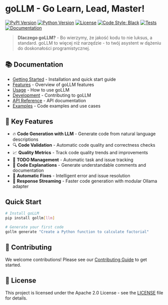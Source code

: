# goLLM - Go Learn, Lead, Master!

[![PyPI Version](https://img.shields.io/pypi/v/gollm?style=for-the-badge&logo=pypi&logoColor=white&label=version)](https://pypi.org/project/gollm/)
[![Python Version](https://img.shields.io/badge/python-3.8%2B-blue?style=for-the-badge&logo=python&logoColor=white)](https://www.python.org/)
[![License](https://img.shields.io/badge/License-Apache%202.0-blue.svg?style=for-the-badge)](https://opensource.org/licenses/Apache-2.0)
[![Code Style: Black](https://img.shields.io/badge/code%20style-black-000000.svg?style=for-the-badge)](https://github.com/psf/black)
[![Tests](https://img.shields.io/badge/tests-passing-brightgreen?style=for-the-badge&logo=github-actions&logoColor=white)](https://github.com/wronai/gollm/actions)
[![Documentation](https://img.shields.io/badge/docs-latest-brightgreen?style=for-the-badge&logo=read-the-docs&logoColor=white)](https://gollm.readthedocs.io)

> **Dlaczego goLLM?** - Bo wierzymy, że jakość kodu to nie luksus, a standard. goLLM to więcej niż narzędzie - to twój asystent w dążeniu do doskonałości programistycznej.

## 📚 Documentation

- [Getting Started](/getting-started/installation.md) - Installation and quick start guide
- [Features](/features/overview.md) - Overview of goLLM features
- [Usage](/features/usage.md) - How to use goLLM
- [Development](/development/contributing.md) - Contributing to goLLM
- [API Reference](/api/reference.md) - API documentation
- [Examples](/examples/README.md) - Code examples and use cases

## 💫 Key Features

- 🔥 **Code Generation with LLM** - Generate code from natural language descriptions
- 🔍 **Code Validation** - Automatic code quality and correctness checks
- 📈 **Quality Metrics** - Track code quality trends and improvements
- 📝 **TODO Management** - Automatic task and issue tracking
- 💬 **Code Explanations** - Generate understandable comments and documentation
- 👷 **Automatic Fixes** - Intelligent error and issue resolution
- 🚀 **Response Streaming** - Faster code generation with modular Ollama adapter

## Quick Start

```bash
# Install goLLM
pip install gollm[llm]

# Generate your first code
gollm generate "Create a Python function to calculate factorial"
```

## 🤝 Contributing

We welcome contributions! Please see our [Contributing Guide](/development/contributing.md) to get started.

## 📝 License

This project is licensed under the Apache 2.0 License - see the [LICENSE](LICENSE) file for details.
